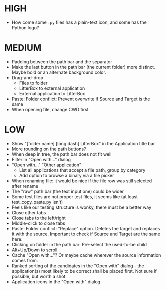 # HIGH

* How come some `.py` files has a plain-text icon, and some has the Python logo?

# MEDIUM

* Padding between the path bar and the separator
* Make the last button in the path bar (the current folder) more distinct. Maybe bold or an alternate background color.
* Drag-and-drop
  * Files to folder
  * LitterBox to external application
  * External application to LitterBox
* Paste: Folder conflict: Prevent overwrite if Source and Target is the same
* When opening file, change CWD first

# LOW

* Show "[folder name] [long dash] LitterBox" in the Application title bar
* More rounding on the path buttons?
* When deep in tree, the path bar does not fit well
* Filter in "Open with..." dialog
* "Open with..." "Other application"
  * List all applications that accept a file path, group by category
  * Add option to browse a binary via a file picker
* When renaming file: it would be nice if the file row was still selected after rename
* The "raw" path bar (the text input one) could be wider
* Some test files are not proper test files, it seems like (at least test_copy_paste.py isn't)
* Feels like our testing structure is wonky, there must be a better way
* Close other tabs
* Close tabs to the left/right
* Middle-click to close tabs
* Paste: Folder conflict: "Replace" option. Deletes the target and replaces it with the source. Important to check if Source and Target are the same here.
* Clicking on folder in the path bar: Pre-select the used-to-be child
* Alt+Up/Down to scroll
* Cache "Open with..."? Or maybe cache wherever the source information comes from.
* Ranked sorting of the candidates in the "Open with" dialog - the application(s) most likely to be correct shall be placed first. Not sure if possible, but worth a shot.
* Application icons in the "Open with" dialog

